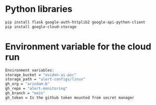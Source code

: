 # Python libraries

```bash
pip install flask google-auth-httplib2 google-api-python-client
pip install google-cloud-storage
```

# Environment variable for the cloud run

```bash
Environment variables:
storage_bucket = "eviden-ai-poc"
storage_path = "alert-configs/linux"
gh_org = "arindam-b"
gh_repo = "alert-monitoring"
gh_branch = "main"
gh_token = Is the github token mounted from secret manager
```